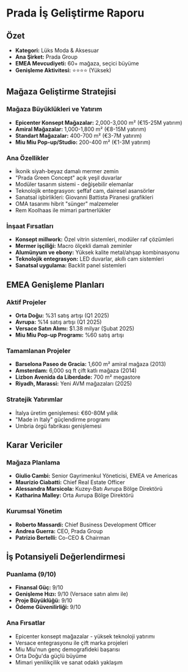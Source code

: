 # Prada İş Geliştirme Raporu

## Özet
- **Kategori:** Lüks Moda & Aksesuar
- **Ana Şirket:** Prada Group
- **EMEA Mevcudiyeti:** 60+ mağaza, seçici büyüme
- **Genişleme Aktivitesi:** ⭐⭐⭐⭐ (Yüksek)

## Mağaza Geliştirme Stratejisi

### Mağaza Büyüklükleri ve Yatırım
- **Epicenter Konsept Mağazalar:** 2,000-3,000 m² (€15-25M yatırım)
- **Amiral Mağazalar:** 1,000-1,800 m² (€8-15M yatırım)
- **Standart Mağazalar:** 400-700 m² (€3-7M yatırım)
- **Miu Miu Pop-up/Studio:** 200-400 m² (€1-3M yatırım)

### Ana Özellikler
- İkonik siyah-beyaz damalı mermer zemin
- "Prada Green Concept" açık yeşil duvarlar
- Modüler tasarım sistemi - değişebilir elemanlar
- Teknolojik entegrasyon: şeffaf cam, dairesel asansörler
- Sanatsal işbirlikleri: Giovanni Battista Piranesi grafikleri
- OMA tasarımı hibrit "sünger" malzemeler
- Rem Koolhaas ile mimari partnerlükler

### İnşaat Fırsatları
- **Konsept millwork:** Özel vitrin sistemleri, modüler raf çözümleri
- **Mermer işçiliği:** Macro ölçekli damalı zeminler
- **Alumünyum ve ebony:** Yüksek kalite metal/ahşap kombinasyonu
- **Teknolojik entegrasyon:** LED duvarlar, akıllı cam sistemleri
- **Sanatsal uygulama:** Backlit panel sistemleri

## EMEA Genişleme Planları

### Aktif Projeler
- **Orta Doğu:** %31 satış artışı (Q1 2025)
- **Avrupa:** %14 satış artışı (Q1 2025)
- **Versace Satın Alımı:** $1.38 milyar (Şubat 2025)
- **Miu Miu Pop-up Programı:** %60 satış artışı

### Tamamlanan Projeler
- **Barselona Paseo de Gracia:** 1,600 m² amiral mağaza (2013)
- **Amsterdam:** 6,000 sq ft çift katlı mağaza (2014)
- **Lizbon Avenida da Liberdade:** 700 m² megastore
- **Riyadh, Marassi:** Yeni AVM mağazaları (2025)

### Stratejik Yatırımlar
- İtalya üretim genişlemesi: €60-80M yıllık
- "Made in Italy" güçlendirme programı
- Umbria örgü fabrikası genişlemesi

## Karar Vericiler

### Mağaza Planlama
- **Giulio Cambi:** Senior Gayrimenkul Yöneticisi, EMEA ve Americas
- **Maurizio Ciabatti:** Chief Real Estate Officer
- **Alessandra Marsicola:** Kuzey-Batı Avrupa Bölge Direktörü
- **Katharina Malley:** Orta Avrupa Bölge Direktörü

### Kurumsal Yönetim
- **Roberto Massardi:** Chief Business Development Officer
- **Andrea Guerra:** CEO, Prada Group
- **Patrizio Bertelli:** Co-CEO & Chairman

## İş Potansiyeli Değerlendirmesi

### Puanlama (9/10)
- **Finansal Güç:** 9/10
- **Genişleme Hızı:** 9/10 (Versace satın alımı ile)
- **Proje Büyüklüğü:** 9/10
- **Ödeme Güvenilirliği:** 9/10

### Ana Fırsatlar
- Epicenter konsept mağazalar - yüksek teknoloji yatırımı
- Versace entegrasyonu ile çift marka projeleri
- Miu Miu'nun genç demografideki başarısı
- Orta Doğu'da güçlü büyüme
- Mimari yenilikçilik ve sanat odaklı yaklaşım